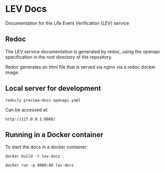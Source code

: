 # LEV Docs
Documentation for the Life Event Verification (LEV) service

## Redoc
The LEV service documentation is generated by redoc, using the openapi specification in the root directory of the 
repository.

Redoc generates an html file that is served via nginx via a redoc docker image.

## Local server for development
`redocly preview-docs openapi.yaml`

Can be accessed at:

`http://127.0.0.1:8080/`

## Running in a Docker container

To start the docs in a docker container:

`docker build -t lev-docs .`

`docker run -p 8080:80 lev-docs` 


